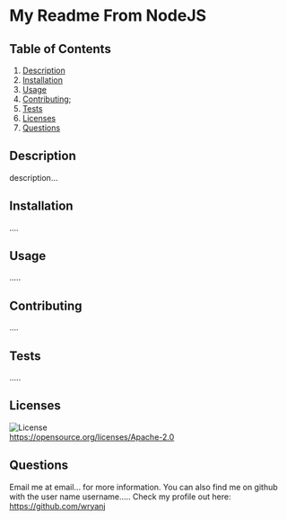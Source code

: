 
# My Readme From NodeJS
## Table of Contents
1. [Description](#Description)
2. [Installation](#Installation)
3. [Usage](#Usage)
4. [Contributing](#Contributing);
5. [Tests](#Tests)
5. [Licenses](#Licenses)
5. [Questions](#Questions)
## Description
description...
## Installation
....
## Usage
.....
## Contributing
....
## Tests
.....
## Licenses
![License](https://img.shields.io/badge/License-Apache%202.0-blue.svg)  
https://opensource.org/licenses/Apache-2.0
## Questions
Email me at email... for more information.
You can also find me on github with the user name username..... 
Check my profile out here: https://github.com/wryanj
